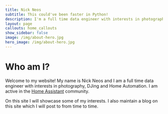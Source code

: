 ```yaml
---
title: Nick Neos
subtitle: This could've been faster in Python!
description: I'm a full time data engineer with interests in photography, DJing and fitness
layout: page
callouts: home_callouts
show_sidebar: false
image: /img/about-hero.jpg
hero_image: /img/about-hero.jpg
---
```


# Who am I?

Welcome to my website! My name is Nick Neos and I am a full time data engineer with interests in photography, DJing and Home Automation. I am active in the [Home Assistant](https://home-assistant.io) community.

On this site I will showcase some of my interests. I also maintain a blog on this site which I will post to from time to time.
